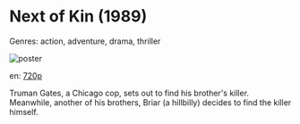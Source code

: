 # Next of Kin (1989)

Genres: action, adventure, drama, thriller

![poster](http://image.tmdb.org/t/p/w500/eJ67z2szrXL6eQYlikt7yYkeBSz.jpg)

en:
  [720p](magnet:?xt=urn:btih:CE977853053E4244CC974B5999209E5C57C589C0&tr=udp://glotorrents.pw:6969/announce&tr=udp://tracker.opentrackr.org:1337/announce&tr=udp://torrent.gresille.org:80/announce&tr=udp://tracker.openbittorrent.com:80&tr=udp://tracker.coppersurfer.tk:6969&tr=udp://tracker.leechers-paradise.org:6969&tr=udp://p4p.arenabg.ch:1337&tr=udp://tracker.internetwarriors.net:1337)
  


Truman Gates, a Chicago cop, sets out to find his brother's killer. Meanwhile, another of his brothers, Briar (a hillbilly) decides to find the killer himself.